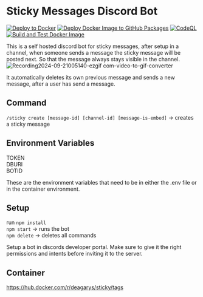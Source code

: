 # Sticky Messages Discord Bot
[![Deploy to Docker](https://github.com/Deagarys/StickyMessagesBot/actions/workflows/deploy-docker.yml/badge.svg)](https://github.com/Deagarys/StickyMessagesBot/actions/workflows/deploy-docker.yml)
[![Deploy Docker Image to GitHub Packages](https://github.com/Deagarys/StickyMessagesBot/actions/workflows/deploy-git.yml/badge.svg)](https://github.com/Deagarys/StickyMessagesBot/actions/workflows/deploy-git.yml)
[![CodeQL](https://github.com/Deagarys/StickyMessagesBot/actions/workflows/github-code-scanning/codeql/badge.svg)](https://github.com/Deagarys/StickyMessagesBot/actions/workflows/github-code-scanning/codeql)
[![Build and Test Docker Image](https://github.com/Deagarys/StickyMessagesBot/actions/workflows/pr-test.yml/badge.svg)](https://github.com/Deagarys/StickyMessagesBot/actions/workflows/pr-test.yml)

This is a self hosted discord bot for sticky messages, after setup in a channel, when someone sends a message the sticky message will be posted next. So that the message always stays visible in the channel.![Recording2024-09-21005140-ezgif com-video-to-gif-converter](https://github.com/user-attachments/assets/e0ac5b87-53b0-4f07-8b1f-3eeda40a1050) 

It automatically deletes its own previous message and sends a new message, after a user has send a message.

## Command
`/sticky create [message-id] [channel-id] [message-is-embed]` -> creates a sticky message

## Environment Variables
TOKEN \
DBURI \
BOTID 

These are the environment variables that need to be in either the .env file or in the container environment.

## Setup
run `npm install`\
`npm start` -> runs the bot\
`npm delete` -> deletes all commands

Setup a bot in discords developer portal. Make sure to give it the right permissions and intents before inviting it to the server.

## Container
https://hub.docker.com/r/deagarys/sticky/tags
